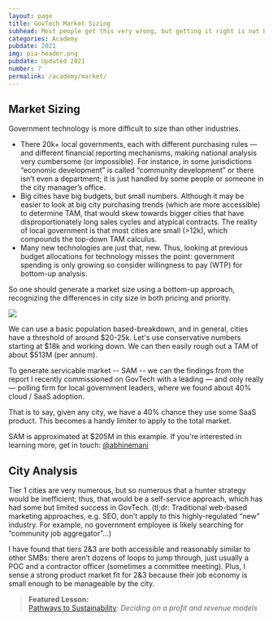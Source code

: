 ```yaml
---
layout: page
title: GovTech Market Sizing
subhead: Most people get this very wrong, but getting it right is not hard.
categories: Academy
pubdate: 2021
img: pia-header.png
pubdate: Updated 2021
number: 7
permalink: /academy/market/
---
```


## Market Sizing
Government technology is more difficult to size than other industries.

- There 20k+ local governments, each with different purchasing rules — and different financial reporting mechanisms, making national analysis very cumbersome (or impossible). For instance, in some jurisdictions “economic development” is called “community development” or there isn’t even a department; it is just handled by some people or someone in the city manager’s office.
- Big cities have big budgets, but small numbers. Although it may be easier to look at big city purchasing trends (which are more accessible) to determine TAM, that would skew towards bigger cities that have disproportionately long sales cycles and atypical contracts. The reality of local government is that most cities are small (>12k), which compounds the top-down TAM calculus.
- Many new technologies are just that, new. Thus, looking at previous budget allocations for technology misses the point: government spending is only growing so consider willingness to pay (WTP) for bottom-up analysis.

So one should generate a market size using a bottom-up approach, recognizing the differences in city size in both pricing and priority. 

<img src="{{ site.url}}/img/market-size.png">

We can use a basic population based-breakdown, and in general, cities have a threshold of around $20-25k. Let's use conservative numbers starting at $18k and working down. We can then easily rough out a TAM of about $513M (per annum). 

To generate servicable market -- SAM -- we can the findings from the report I recently commissioned on GovTech with a leading — and only really — polling firm for local government leaders, where we found about 40% cloud / SaaS adoption. 

That is to say, given any city, we have a 40% chance they use some SaaS product. This becomes a handy limiter to apply to the total market. 

SAM is approximated at $205M in this example. If you're interested in learning more, get in touch: <a href="https://twitter.com/@abhinemani" target="_blank">@abhinemani</a>

## City Analysis

Tier 1 cities are very numerous, but so numerous that a hunter strategy would be inefficient; thus, that would be a self-service approach, which has had some but limited success in GovTech. (tl;dr: Traditional web-based marketing approaches, e.g. SEO, don’t apply to this highly-regulated “new” industry. For example, no government employee is likely searching for “community job aggregator”...) 

I have found that tiers 2&3 are both accessible and reasonably similar to other SMBs: there aren’t dozens of loops to jump through, just usually a POC and a contractor officer (sometimes a committee meeting). Plus, I sense a strong product market fit for 2&3 because their job economy is small enough to be manageable by the city. 

> **Featured Lesson:**<br />[Pathways to Sustainability](https://abhinemani.com/decks/web/viewer.html?file=/decks/lectures/CAPP15.pdf): *Deciding on a profit and revenue models*
